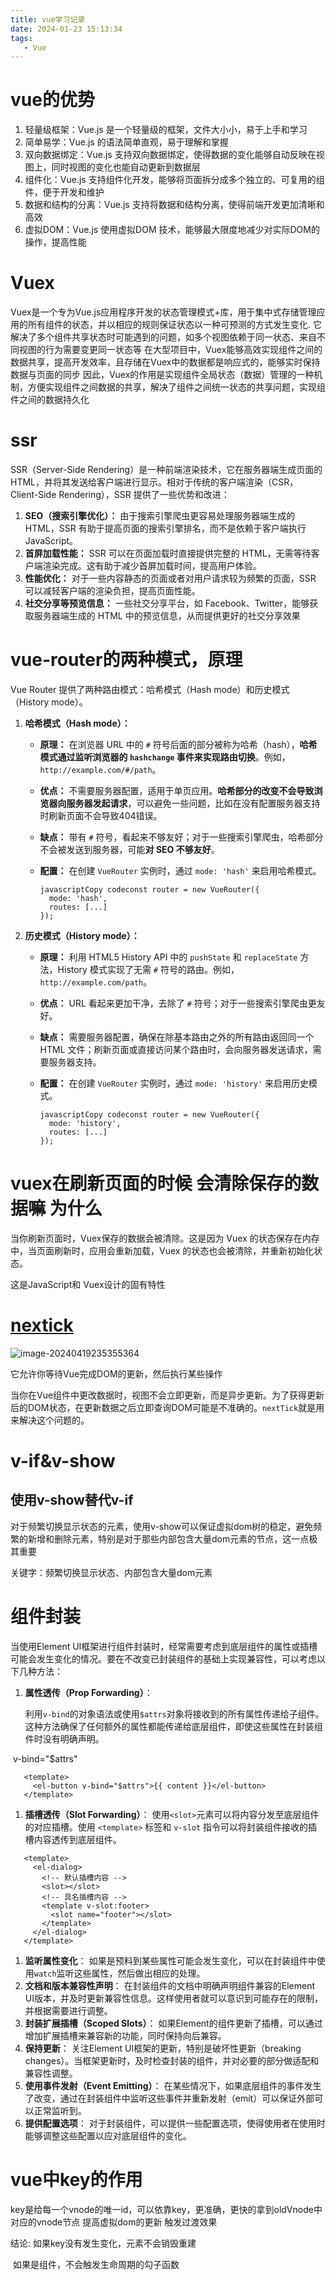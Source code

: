 ```yaml
---
title: vue学习记录
date: 2024-01-23 15:13:34
tags:
   - Vue
---
```




# vue的优势

1. 轻量级框架：Vue.js 是一个轻量级的框架，文件大小小，易于上手和学习
1. 简单易学：Vue.js 的语法简单直观，易于理解和掌握
1. 双向数据绑定：Vue.js 支持双向数据绑定，使得数据的变化能够自动反映在视图上，同时视图的变化也能自动更新到数据层
1. 组件化：Vue.js 支持组件化开发，能够将页面拆分成多个独立的、可复用的组件，便于开发和维护
1. 数据和结构的分离：Vue.js 支持将数据和结构分离，使得前端开发更加清晰和高效
1. 虚拟DOM：Vue.js 使用虚拟DOM 技术，能够最大限度地减少对实际DOM的操作，提高性能



# Vuex

Vuex是一个专为Vue.js应用程序开发的状态管理模式+库，用于集中式存储管理应用的所有组件的状态，并以相应的规则保证状态以一种可预测的方式发生变化. 它解决了多个组件共享状态时可能遇到的问题，如多个视图依赖于同一状态、来自不同视图的行为需要变更同一状态等 在大型项目中，Vuex能够高效实现组件之间的数据共享，提高开发效率，且存储在Vuex中的数据都是响应式的，能够实时保持数据与页面的同步 因此，Vuex的作用是实现组件全局状态（数据）管理的一种机制，方便实现组件之间数据的共享，解决了组件之间统一状态的共享问题，实现组件之间的数据持久化



# ssr

SSR（Server-Side Rendering）是一种前端渲染技术，它在服务器端生成页面的 HTML，并将其发送给客户端进行显示。相对于传统的客户端渲染（CSR，Client-Side Rendering），SSR 提供了一些优势和改进：

1. **SEO（搜索引擎优化）：** 由于搜索引擎爬虫更容易处理服务器端生成的 HTML，SSR 有助于提高页面的搜索引擎排名，而不是依赖于客户端执行 JavaScript。
2. **首屏加载性能：** SSR 可以在页面加载时直接提供完整的 HTML，无需等待客户端渲染完成。这有助于减少首屏加载时间，提高用户体验。
3. **性能优化：** 对于一些内容静态的页面或者对用户请求较为频繁的页面，SSR 可以减轻客户端的渲染负担，提高页面性能。
4. **社交分享等预览信息：** 一些社交分享平台，如 Facebook、Twitter，能够获取服务器端生成的 HTML 中的预览信息，从而提供更好的社交分享效果



# vue-router的两种模式，原理

Vue Router 提供了两种路由模式：哈希模式（Hash mode）和历史模式（History mode）。

1. **哈希模式（Hash mode）：**

   - **原理：** 在浏览器 URL 中的 `#` 符号后面的部分被称为哈希（hash），**哈希模式通过监听浏览器的 `hashchange` 事件来实现路由切换**。例如，`http://example.com/#/path`。

   - **优点：** 不需要服务器配置，适用于单页应用。**哈希部分的改变不会导致浏览器向服务器发起请求**，可以避免一些问题，比如在没有配置服务器支持时刷新页面不会导致404错误。

   - **缺点：** 带有 `#` 符号，看起来不够友好；对于一些搜索引擎爬虫，哈希部分不会被发送到服务器，可能**对 SEO 不够友好**。

   - **配置：** 在创建 `VueRouter` 实例时，通过 `mode: 'hash'` 来启用哈希模式。

     ```
     javascriptCopy codeconst router = new VueRouter({
       mode: 'hash',
       routes: [...]
     });
     ```

2. **历史模式（History mode）：**

   - **原理：** 利用 HTML5 History API 中的 `pushState` 和 `replaceState` 方法，History 模式实现了无需 `#` 符号的路由。例如，`http://example.com/path`。

   - **优点：** URL 看起来更加干净，去除了 `#` 符号；对于一些搜索引擎爬虫更友好。

   - **缺点：** 需要服务器配置，确保在除基本路由之外的所有路由返回同一个 HTML 文件；刷新页面或直接访问某个路由时，会向服务器发送请求，需要服务器支持。

   - **配置：** 在创建 `VueRouter` 实例时，通过 `mode: 'history'` 来启用历史模式。

     ```
     javascriptCopy codeconst router = new VueRouter({
       mode: 'history',
       routes: [...]
     });
     ```

# vuex在刷新页面的时候 会清除保存的数据嘛 为什么

当你刷新页面时，Vuex保存的数据会被清除。这是因为 Vuex 的状态保存在内存中，当页面刷新时，应用会重新加载，Vuex 的状态也会被清除，并重新初始化状态。

这是JavaScript和 Vuex设计的固有特性





# [nextick](https://juejin.cn/post/7331591798332424201?searchId=2024041923495759324E6AAAAAB6B861AC)

![image-20240419235355364](C:\Users\20457\AppData\Roaming\Typora\typora-user-images\image-20240419235355364.png)

它允许你等待Vue完成DOM的更新，然后执行某些操作

当你在Vue组件中更改数据时，视图不会立即更新，而是异步更新。为了获得更新后的DOM状态，在更新数据之后立即查询DOM可能是不准确的。`nextTick`就是用来解决这个问题的。



# v-if&v-show

## 使用v-show替代v-if

对于频繁切换显示状态的元素，使用v-show可以保证虚拟dom树的稳定，避免频繁的新增和删除元素，特别是对于那些内部包含大量dom元素的节点，这一点极其重要

关键字：频繁切换显示状态、内部包含大量dom元素



# 组件封装

当使用Element UI框架进行组件封装时，经常需要考虑到底层组件的属性或插槽可能会发生变化的情况。要在不改变已封装组件的基础上实现兼容性，可以考虑以下几种方法：



1. **属性透传（Prop Forwarding）**：

   利用`v-bind`的对象语法或使用`$attrs`对象将接收到的所有属性传递给子组件。这种方法确保了任何额外的属性都能传递给底层组件，即使这些属性在封装组件时没有明确声明。

​	v-bind="$attrs"

```vue
   <template>
     <el-button v-bind="$attrs">{{ content }}</el-button>
   </template>
```



1. **插槽透传（Slot Forwarding）**：
   使用`<slot>`元素可以将内容分发至底层组件的对应插槽。使用 `<template>` 标签和 `v-slot` 指令可以将封装组件接收的插槽内容透传到底层组件。



```vue
   <template>
     <el-dialog>
       <!-- 默认插槽内容 -->
       <slot></slot>
       <!-- 具名插槽内容 -->
       <template v-slot:footer>
         <slot name="footer"></slot>
       </template>
     </el-dialog>
   </template>
```



1. **监听属性变化**：
   如果是预料到某些属性可能会发生变化，可以在封装组件中使用`watch`监听这些属性，然后做出相应的处理。
2. **文档和版本兼容性声明**：
   在封装组件的文档中明确声明组件兼容的Element UI版本，并及时更新兼容性信息。这样使用者就可以意识到可能存在的限制，并根据需要进行调整。
3. **封装扩展插槽（Scoped Slots）**：
   如果Element的组件更新了插槽，可以通过增加扩展插槽来兼容新的功能，同时保持向后兼容。
4. **保持更新**：
   关注Element UI框架的更新，特别是破坏性更新（breaking changes）。当框架更新时，及时检查封装的组件，并对必要的部分做适配和兼容性调整。
5. **使用事件发射（Event Emitting）**：
   在某些情况下，如果底层组件的事件发生了改变，通过在封装组件中监听这些事件并重新发射（emit）可以保证外部可以正常监听到。
6. **提供配置选项**：
   对于封装组件，可以提供一些配置选项，使得使用者在使用时能够调整这些配置以应对底层组件的变化。



# vue中key的作用

key是给每一个vnode的唯一id，可以依靠key，更准确，更快的拿到oldVnode中对应的vnode节点 提高虚拟dom的更新 触发过渡效果

结论:   如果key没有发生变化，元素不会销毁重建

​			如果是组件，不会触发生命周期的勾子函数